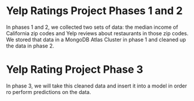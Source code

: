 # Yelp Ratings Project Phases 1 and 2

In phases 1 and 2, we collected two sets of data: the median income of California zip codes and Yelp reviews about restaurants in those zip codes. We stored that data in a MongoDB Atlas Cluster in phase 1 and cleaned up the data in phase 2.


# Yelp Rating Project Phase 3

In phase 3, we will take this cleaned data and insert it into a model in order ro perform predictions on the data. 
